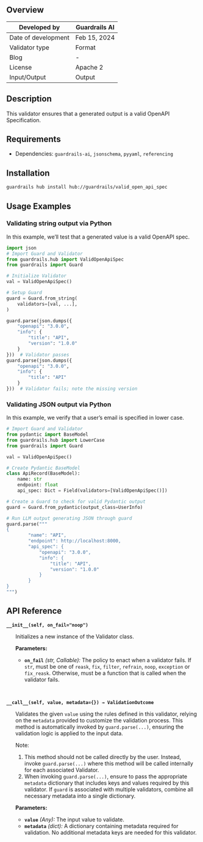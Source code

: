 ## Overview

| Developed by | Guardrails AI |
| --- | --- |
| Date of development | Feb 15, 2024 |
| Validator type | Format |
| Blog | - |
| License | Apache 2 |
| Input/Output | Output |

## Description

This validator ensures that a generated output is a valid OpenAPI Specification.

## Requirements
- Dependencies: `guardrails-ai`, `jsonschema`, `pyyaml`, `referencing`

## Installation

```bash
guardrails hub install hub://guardrails/valid_open_api_spec
```

## Usage Examples

### Validating string output via Python

In this example, we’ll test that a generated value is a valid OpenAPI spec.

```python
import json
# Import Guard and Validator
from guardrails.hub import ValidOpenApiSpec
from guardrails import Guard

# Initialize Validator
val = ValidOpenApiSpec()

# Setup Guard
guard = Guard.from_string(
    validators=[val, ...],
)

guard.parse(json.dumps({
    "openapi": "3.0.0",
    "info": {
        "title": "API",
        "version": "1.0.0"
    }
}))  # Validator passes
guard.parse(json.dumps({
    "openapi": "3.0.0",
    "info": {
        "title": "API"
    }
}))  # Validator fails; note the missing version
```

### Validating JSON output via Python

In this example, we verify that a user’s email is specified in lower case.

```python
# Import Guard and Validator
from pydantic import BaseModel
from guardrails.hub import LowerCase
from guardrails import Guard

val = ValidOpenApiSpec()

# Create Pydantic BaseModel
class ApiRecord(BaseModel):
    name: str
    endpoint: float
    api_spec: Dict = Field(validators=[ValidOpenApiSpec()])

# Create a Guard to check for valid Pydantic output
guard = Guard.from_pydantic(output_class=UserInfo)

# Run LLM output generating JSON through guard
guard.parse("""
{
        "name": "API",
        "endpoint": http://localhost:8000,
        "api_spec": {
            "openapi": "3.0.0",
            "info": {
                "title": "API",
                "version": "1.0.0"
            }
        }
}
""")
```

## API Reference

**`__init__(self, on_fail="noop")`**
<ul>

Initializes a new instance of the Validator class.

**Parameters:**

- **`on_fail`** *(str, Callable):* The policy to enact when a validator fails. If `str`, must be one of `reask`, `fix`, `filter`, `refrain`, `noop`, `exception` or `fix_reask`. Otherwise, must be a function that is called when the validator fails.

</ul>

<br>

**`__call__(self, value, metadata={}) → ValidationOutcome`**

<ul>

Validates the given `value` using the rules defined in this validator, relying on the `metadata` provided to customize the validation process. This method is automatically invoked by `guard.parse(...)`, ensuring the validation logic is applied to the input data.

Note:

1. This method should not be called directly by the user. Instead, invoke `guard.parse(...)` where this method will be called internally for each associated Validator.
2. When invoking `guard.parse(...)`, ensure to pass the appropriate `metadata` dictionary that includes keys and values required by this validator. If `guard` is associated with multiple validators, combine all necessary metadata into a single dictionary.

**Parameters:**

- **`value`** *(Any):* The input value to validate.
- **`metadata`** *(dict):* A dictionary containing metadata required for validation. No additional metadata keys are needed for this validator.

</ul>